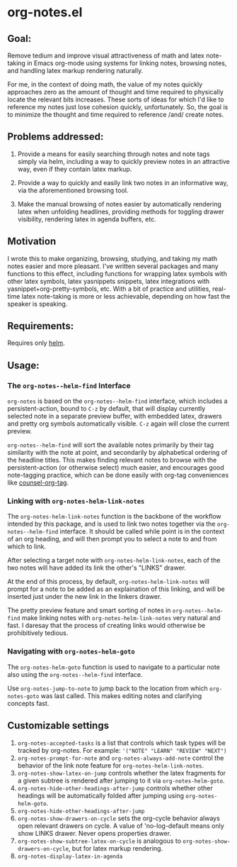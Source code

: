 # org-notes.el

## Goal:

Remove tedium and improve visual attractiveness of math and latex note-taking
in Emacs org-mode using systems for linking notes, browsing notes, and
handling latex markup rendering naturally.

For me, in the context of doing math, the value of my notes quickly approaches
zero as the amount of thought and time required to physically locate the
relevant bits increases. These sorts of ideas for which I'd like to reference
my notes just lose cohesion quickly, unfortunately. So, the goal is to
minimize the thought and time required to reference /and/ create notes.

## Problems addressed:

1. Provide a means for easily searching through notes and note tags simply via
   helm, including a way to quickly preview notes in an attractive way, even
   if they contain latex markup.

2. Provide a way to quickly and easily link two notes in an informative
   way, via the aforementioned browsing tool.
   
3. Make the manual browsing of notes easier by automatically rendering latex
   when unfolding headlines, providing methods for toggling drawer
   visibility, rendering latex in agenda buffers, etc.

## Motivation

I wrote this to make organizing, browsing, studying, and taking my math notes
easier and more pleasant. I've written several packages and many functions to
this effect, including functions for wrapping latex symbols with other latex
symbols, latex yasnippets snippets, latex integrations with
yasnippet+org-pretty-symbols, etc. With a bit of practice and utilities,
real-time latex note-taking is more or less achievable, depending on how fast
the speaker is speaking.

## Requirements:

Requires only [helm](https://github.com/emacs-helm/helm). 

## Usage:

### The `org-notes--helm-find` Interface
`org-notes` is based on the `org-notes--helm-find` interface, which includes a
persistent-action, bound to `C-z` by default, that will display currently
selected note in a separate preview buffer, with embedded latex, drawers and
pretty org symbols automatically visible. `C-z` again will close the current
preview.

`org-notes--helm-find` will sort the available notes primarily by their tag
similarity with the note at point, and secondarily by alphabetical ordering of
the headline titles. This makes finding relevant notes to browse with the
persistent-action (or otherwise select) much easier, and encourages good
note-tagging practice, which can be done easily with org-tag conveniences like
[counsel-org-tag](https://github.com/abo-abo/swiper).

### Linking with `org-notes-helm-link-notes`

The `org-notes-helm-link-notes` function is the backbone of the workflow
intended by this package, and is used to link two notes together via the
`org-notes--helm-find` interface. It should be called while point is in the
context of an org heading, and will then prompt you to select a note to and
from which to link.

After selecting a target note with `org-notes-helm-link-notes`, each of
the two notes will have added its link the other's "LINKS" drawer.

At the end of this process, by default, `org-notes-helm-link-notes` will
prompt for a note to be added as an explaination of this linking, and will be
inserted just under the new link in the linkers drawer.

The pretty preview feature and smart sorting of notes in
`org-notes--helm-find` make linking notes with `org-notes-helm-link-notes`
very natural and fast. I daresay that the process of creating links would
otherwise be prohibitively tedious.

### Navigating with `org-notes-helm-goto`

The `org-notes-helm-goto` function is used to navigate to a particular note
also using the `org-notes--helm-find` interface.

Use `org-notes-jump-to-note` to jump back to the location from which
`org-notes-goto` was last called. This makes editing notes and clarifying
concepts fast.

## Customizable settings

1. `org-notes-accepted-tasks` is a list that controls which task types will be
    tracked by org-notes. For example: `'("NOTE" "LEARN" "REVIEW" "NEXT")`
2. `org-notes-prompt-for-note` and `org-notes-always-add-note` control the
   behavior of the link note feature for `org-notes-helm-link-notes`.
3. `org-notes-show-latex-on-jump` controls whether the latex fragments for
   a given subtree is rendered after jumping to it via `org-notes-helm-goto`.
4. `org-notes-hide-other-headings-after-jump` controls whether other headings
   will be automatically folded after jumping using `org-notes-helm-goto`.
5. `org-notes-hide-other-headings-after-jump`
6. `org-notes-show-drawers-on-cycle` sets the org-cycle behavior always open
   relevant drawers on cycle. A value of 'no-log-default means only show LINKS
   drawer. Never opens properties drawer.
7. `org-notes-show-subtree-latex-on-cycle` is analogous to
   `org-notes-show-drawers-on-cycle`, but for latex markup rendering.
8. `org-notes-display-latex-in-agenda`
